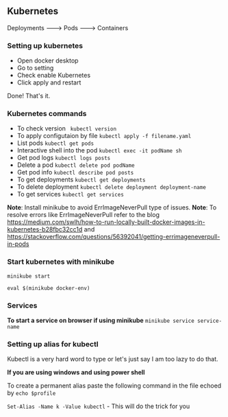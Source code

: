 ## Kubernetes

Deployments ---> Pods ---> Containers

### Setting up kubernetes

- Open docker desktop
- Go to setting
- Check enable Kubernetes
- Click apply and restart

Done! That's it.

### Kubernetes commands

- To check version ``` kubectl version```
- To apply configutaion by file ```kubectl apply -f filename.yaml```
- List pods ```kubectl get pods```
- Interactive shell into the pod ```kubectl exec -it podName sh```
- Get pod logs ```kubectl logs posts```
- Delete a pod ```kubectl delete pod podName```
- Get pod info ```kubectl describe pod posts```
- To get deployments ```kubectl get deployments```
- To delete deployment ```kubectl delete deployment deployment-name```
- To get services ```kubectl get services```

**Note**: Install minikube to avoid ErrImageNeverPull type of issues.
**Note**: To resolve errors like ErrImageNeverPull refer to the blog https://medium.com/swlh/how-to-run-locally-built-docker-images-in-kubernetes-b28fbc32cc1d
and https://stackoverflow.com/questions/56392041/getting-errimageneverpull-in-pods

### Start kubernetes with minikube
```minikube start```

```eval $(minikube docker-env)```

### Services

**To start a service on browser if using minikube** ```minikube service service-name```


### Setting up alias for kubectl
Kubectl is a very hard word to type or let's just say I am too lazy to do that.

**If you are using windows and using power shell** 

To create a permanent alias paste the following command in the file echoed by ```echo $profile```

```Set-Alias -Name k -Value kubectl``` - This will do the trick for you

